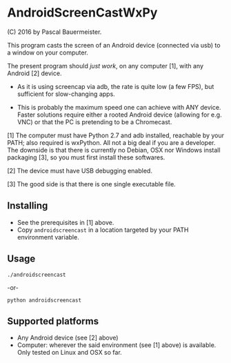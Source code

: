 # AndroidScreenCastWxPy
(C) 2016 by Pascal Bauermeister.

This program casts the screen of an Android device (connected via usb) to a window on your computer.

The present program should *just work*, on any computer [1], with any Android [2] device.

- As it is using screencap via adb, the rate is quite low (a few FPS),
but sufficient for slow-changing apps.

- This is probably the maximum speed one can achieve with ANY
device. Faster solutions require either a rooted Android device
(allowing for e.g. VNC) or that the PC is pretending to be a
Chromecast. 

[1] The computer must have Python 2.7 and adb installed, reachable by your PATH; 
also required is wxPython. All not a big deal if you are a developer. The downside
is that there is currently no Debian, OSX nor Windows install packaging [3], so you
must first install these softwares.

[2] The device must have USB debugging enabled.

[3] The good side is that there is one single executable file.

## Installing
- See the prerequisites in [1] above.
- Copy `androidscreencast` in a location targeted by your PATH environment variable.

## Usage
```
./androidscreencast
```
  -or-
```
python androidscreencast
```

## Supported platforms
- Any Android device (see [2] above)
- Computer: wherever the said environment (see [1] above) is available. Only tested on Linux and OSX so far.
